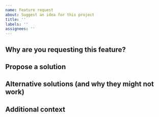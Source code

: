 ```yaml
---
name: Feature request
about: Suggest an idea for this project
title: ''
labels: ''
assignees: ''
---
```


## Why are you requesting this feature?

<!-- A clear and concise description of what your feature aims to solve. Ex. I'm always frustrated when [...] -->

## Propose a solution

<!-- How do you think we should implement this feature? -->

## Alternative solutions (and why they might not work)

<!-- What alternatives have you considered? -->

## Additional context

<!-- Provide any additional context about the feature request here. Ex. screenshots, OS information, etc. -->
